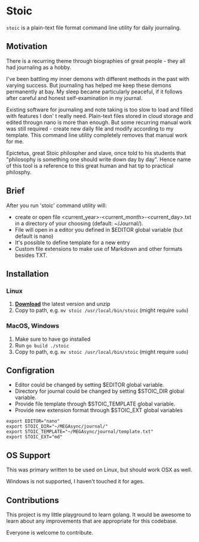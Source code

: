 # Stoic
`stoic` is a plain-text file format command line utility for daily journaling.

## Motivation
There is a recurring theme through biographies of great people - they all had journaling as a hobby.

I've been battling my inner demons with different methods in the past with varying success. But journaling has helped me keep these demons permanently at bay. My sleep became particularly peaceful, if it follows after careful and honest self-examination in my journal. 

Existing software for journaling and note taking is too slow to load and filled with features I don'
t really need. Plain-text files stored in cloud storage and edited througn nano is more than enough. But some recurring manual work was still required - create new daily file and  modify according to my template. This command line utility completely removes that manual work for me. 

Epictetus, great Stoic philospher and slave, once told to his students that "philosophy is something one should write down day by day". Hence name of this tool is a reference to this great human and hat tip to practical philosphy.

## Brief
After you run 'stoic' command utility will:
- create or open file <current_year>-<current_month>-<current_day>.txt in a directory of your choosing (default: ~/Journal/).
- File will open in a editor you defined in $EDITOR global variable (but default is nano)
- It's possible to define template for a new entry
- Custom file extensions to make use of Markdown and other formats besides TXT.

## Installation
### Linux
1. [**Download**](https://github.com/skatkov/stoic/blob/main/stoic)
   the latest version and unzip
2. Copy to path, e.g. `mv stoic /usr/local/bin/stoic` (might require `sudo`)

### MacOS, Windows
1. Make sure to have go installed
2. Run `go build ./stoic`
3. Copy to path, e.g. `mv stoic /usr/local/bin/stoic` (might require `sudo`)

## Configration

- Editor could be changed  by setting $EDITOR global variable.
- Directory for journal could be changed by setting $STOIC_DIR global variable.
- Provide file template through $STOIC_TEMPLATE global variable.
- Provide new extension format through $STOIC_EXT global variables

```
export EDITOR="nano"
export STOIC_DIR="~/MEGAsync/journal/"
export STOIC_TEMPLATE="~/MEGAsync/journal/template.txt"
export STOIC_EXT="md"
```

## OS Support
This was primary written to be used on Linux, but should work OSX as well. 

Windows is not supported, I haven't touched it for ages.


## Contributions
This project is my little playground to learn golang. It would be awesome to learn about any improvements that are appropriate for this codebase.

Everyone is welcome to contribute.
